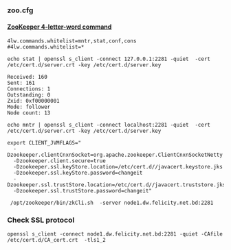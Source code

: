 
### zoo.cfg
#### [ZooKeeper 4-letter-word command](https://docs.tibco.com/pub/msgmx/1.1.0/doc/html/GUID-0C192D17-E589-490C-893B-CDCBD2C045D0.html)
```
4lw.commands.whitelist=mntr,stat,conf,cons
#4lw.commands.whitelist=*
```
```
echo stat | openssl s_client -connect 127.0.0.1:2281 -quiet  -cert  /etc/cert.d/server.crt -key /etc/cert.d/server.key
```

```
Received: 160
Sent: 161
Connections: 1
Outstanding: 0
Zxid: 0xf00000001
Mode: follower
Node count: 13

```
```
echo mntr | openssl s_client -connect localhost:2281 -quiet  -cert  /etc/cert.d/server.crt -key /etc/cert.d/server.key
```


```
export CLIENT_JVMFLAGS=" 
  -Dzookeeper.clientCnxnSocket=org.apache.zookeeper.ClientCnxnSocketNetty 
  -Dzookeeper.client.secure=true 
  -Dzookeeper.ssl.keyStore.location=/etc/cert.d//javacert.keystore.jks 
  -Dzookeeper.ssl.keyStore.password=changeit 
  -Dzookeeper.ssl.trustStore.location=/etc/cert.d//javacert.truststore.jks 
  -Dzookeeper.ssl.trustStore.password=changeit"

 /opt/zookeeper/bin/zkCli.sh  -server node1.dw.felicity.net.bd:2281
```

### Check SSL protocol
```
openssl s_client -connect node1.dw.felicity.net.bd:2281 -quiet -CAfile /etc/cert.d/CA_cert.crt  -tls1_2
```
